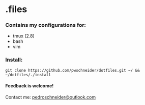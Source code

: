 # .files

### Contains my configurations for:
* tmux (2.8)
* bash
* vim

### Install:
```
git clone https://github.com/pwschneider/dotfiles.git ~/ && ~/dotfiles/./install
```
#### Feedback is welcome!
Contact me: pedroschneider@outlook.com

